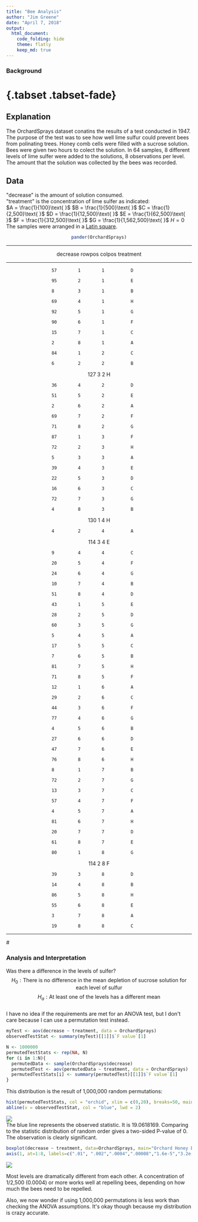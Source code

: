 ```yaml
---
title: "Bee Analysis"
author: "Jim Greene"
date: "April 7, 2018"
output:
  html_document:
    code_folding: hide
    theme: flatly
    keep_md: true
---
```




### Background

# {.tabset .tabset-fade}

## Explanation
The OrchardSprays dataset conatins the results of a test conducted in 1947. The purpose of the test was to see how well lime sulfur could prevent bees from polinating trees.
Honey comb cells were filled with a sucrose solution. Bees were given two hours to colect the solution. In 64 samples, 8 different levels of lime sulfer were added to the solutions, 8 observations per level. The amount that the solution was collected by the bees was recorded.

## Data
"decrease" is the amount of solution consumed. </br>
"treatment" is the concentration of lime sulfer as indicated: </br>
$A = \frac{1}{100}\text{    }$
$B = \frac{1}{500}\text{    }$
$C = \frac{1}{2,500}\text{    }$
$D = \frac{1}{12,500}\text{    }$
$E = \frac{1}{62,500}\text{    }$
$F = \frac{1}{312,500}\text{    }$
$G = \frac{1}{1,562,500}\text{    }$
$H = 0$ </br>
The samples were arranged in a [Latin square](https://en.wikipedia.org/wiki/Latin_square).
<center>

```r
pander(OrchardSprays)
```


----------------------------------------
 decrease   rowpos   colpos   treatment 
---------- -------- -------- -----------
    57        1        1          D     

    95        2        1          E     

    8         3        1          B     

    69        4        1          H     

    92        5        1          G     

    90        6        1          F     

    15        7        1          C     

    2         8        1          A     

    84        1        2          C     

    6         2        2          B     

   127        3        2          H     

    36        4        2          D     

    51        5        2          E     

    2         6        2          A     

    69        7        2          F     

    71        8        2          G     

    87        1        3          F     

    72        2        3          H     

    5         3        3          A     

    39        4        3          E     

    22        5        3          D     

    16        6        3          C     

    72        7        3          G     

    4         8        3          B     

   130        1        4          H     

    4         2        4          A     

   114        3        4          E     

    9         4        4          C     

    20        5        4          F     

    24        6        4          G     

    10        7        4          B     

    51        8        4          D     

    43        1        5          E     

    28        2        5          D     

    60        3        5          G     

    5         4        5          A     

    17        5        5          C     

    7         6        5          B     

    81        7        5          H     

    71        8        5          F     

    12        1        6          A     

    29        2        6          C     

    44        3        6          F     

    77        4        6          G     

    4         5        6          B     

    27        6        6          D     

    47        7        6          E     

    76        8        6          H     

    8         1        7          B     

    72        2        7          G     

    13        3        7          C     

    57        4        7          F     

    4         5        7          A     

    81        6        7          H     

    20        7        7          D     

    61        8        7          E     

    80        1        8          G     

   114        2        8          F     

    39        3        8          D     

    14        4        8          B     

    86        5        8          H     

    55        6        8          E     

    3         7        8          A     

    19        8        8          C     
----------------------------------------
</center>
#

### Analysis and Interpretation

Was there a difference in the levels of sulfer?
$$
H_0: \text{There is no difference in the mean depletion of sucrose solution for each level of sulfur}
$$
$$
H_a: \text{At least one of the levels has a different mean}
$$
</br>
I have no idea if the requirements are met for an ANOVA test, but I don't care because I can use a permutation test instead.

```r
myTest <- aov(decrease ~ treatment, data = OrchardSprays)
observedTestStat <- summary(myTest)[[1]]$`F value`[1]

N <- 1000000
permutedTestStats <- rep(NA, N)
for (i in 1:N){
  permutedData <- sample(OrchardSprays$decrease)
  permutedTest <- aov(permutedData ~ treatment, data = OrchardSprays)
  permutedTestStats[i] <- summary(permutedTest)[[1]]$`F value`[1]
}
```

This distribution is the result of 1,000,000 random permutations:

```r
hist(permutedTestStats, col = "orchid", xlim = c(0,20), breaks=50, main="Histogram of Permuted Test Statistics", xlab=NA)
abline(v = observedTestStat, col = "blue", lwd = 2)
```

![](MyPermutationTest_files/figure-html/unnamed-chunk-4-1.png)<!-- -->
</br>
The blue line represents the observed statistic. It is 19.0618169. Comparing to the statistic distribution of random order gives a two-sided P-value of 0. The observation is clearly significant.


```r
boxplot(decrease ~ treatment, data=OrchardSprays, main="Orchard Honey Bee Repelant", ylab="Sugar Water Depletion", xlab="Lime Sulfur Concentration", xaxt="n", col="#caf219") 
axis(1, at=1:8, labels=c(".01", ".002",".0004",".00008","1.6e-5","3.2e-6","6.4e-7","0"))
```

![](MyPermutationTest_files/figure-html/unnamed-chunk-5-1.png)<!-- -->

Most levels are dramatically different from each other. A concentration of 1/2,500 (0.0004) or more works well at repelling bees, depending on how much the bees need to be repelled.

Also, we now wonder if using 1,000,000 permutations is less work than checking the ANOVA assumptions. It's okay though because my distribution is crazy accurate.
